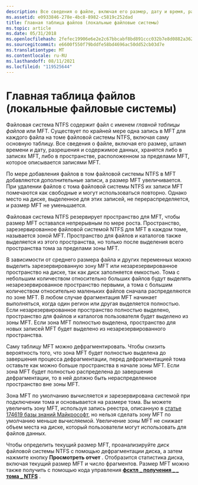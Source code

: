```yaml
---
description: Все сведения о файле, включая его размер, дату и время, разрешения и содержимое данных, хранятся либо в записях главной файловой таблицы (MFT), либо в пространстве, расположенном за пределами MFT, которое описывается записями MFT.
ms.assetid: e0933846-278e-4bc8-8982-c5819c252dad
title: Главная таблица файлов (локальные файловые системы)
ms.topic: article
ms.date: 05/31/2018
ms.openlocfilehash: 2fefec19906e6e2e2c67bbcabf8bd891ccc032b7e8d0882a3622011c324d11c5
ms.sourcegitcommit: e6600f550f79bddfe58bd4696ac50dd52cb03d7e
ms.translationtype: MT
ms.contentlocale: ru-RU
ms.lasthandoff: 08/11/2021
ms.locfileid: "119525644"
---
```

# <a name="master-file-table-local-file-systems"></a>Главная таблица файлов (локальные файловые системы)

Файловая система NTFS содержит файл с именем *главной таблицы файлов* или MFT. Существует по крайней мере одна запись в MFT для каждого файла на томе файловой системы NTFS, включая саму основную таблицу. Все сведения о файле, включая его размер, штамп времени и дату, разрешения и содержимое данных, хранятся либо в записях MFT, либо в пространстве, расположенном за пределами MFT, которое описывается записями MFT.

По мере добавления файлов в том файловой системы NTFS в MFT добавляются дополнительные записи, а размер MFT увеличивается. При удалении файлов с тома файловой системы NTFS их записи MFT помечаются как свободные и могут использоваться повторно. Однако место на диске, выделенное для этих записей, не перераспределяется, и размер MFT не уменьшается.

Файловая система NTFS резервирует пространство для MFT, чтобы размер MFT оставался непрерывным по мере роста. Пространство, зарезервированное файловой системой NTFS для MFT в каждом томе, называется зоной MFT. Пространство для файлов и каталогов также выделяется из этого пространства, но только после выделения всего пространства тома за пределами зоны MFT.

В зависимости от среднего размера файла и других переменных можно выделить зарезервированную зону MFT или незарезервированное пространство на диске, так как диск заполняется емкостью. Тома с небольшим количеством относительно больших файлов будут выделять незарезервированное пространство первыми, а тома с большим количеством относительно маленьких файлов сначала распределяются по зоне MFT. В любом случае фрагментация MFT начинает выполняться, когда один регион или другая выделяется полностью. Если незарезервированное пространство полностью выделено, пространство для файлов и каталогов пользователя будет выделено из зоны MFT. Если зона MFT полностью выделена, пространство для новых записей MFT будет выделено из незарезервированного пространства.

Саму таблицу MFT можно дефрагментировать. Чтобы снизить вероятность того, что зона MFT будет полностью выделена до завершения процесса дефрагментации, перед дефрагментацией тома оставьте как можно больше пространства в начале зоны MFT. Если зона MFT будет полностью распределена до завершения дефрагментации, то в ней должно быть нераспределенное пространство вне зоны MFT.

Зона MFT по умолчанию вычисляется и зарезервирована системой при подключении тома и основывается на размере тома. Вы можете увеличить зону MFT, используя запись реестра, описанную в [статье 174619 базы знаний Майкрософт](https://support.microsoft.com/kb/174619), но нельзя сделать зону MFT по умолчанию меньше вычисляемой. Увеличение зоны MFT не снижает объем места на диске, который пользователи могут использовать для файлов данных.

Чтобы определить текущий размер MFT, проанализируйте диск файловой системы NTFS с помощью дефрагментации диска, а затем нажмите кнопку **Просмотреть отчет** . Отобразится статистика диска, включая текущий размер MFT и число фрагментов. Размер MFT можно также получить с помощью кода управления [**фсктл \_ получения \_ \_ тома \_ NTFS**](/windows/win32/api/winioctl/ni-winioctl-fsctl_get_ntfs_volume_data) .

 

 
